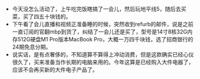 - 今天没怎么活动了，上午吃完饭瞎搞了一会儿，然后玩地平线5，随后去买菜，买了四五十块钱的。
- 下午看了会儿直播和视频正准备睡的时候，突然收到refurb的邮件，说是之前一直订阅的官翻mbp到货了，纠结了一会儿还是买了，型号是14寸8核32G内存512G硬盘M1 Pro版本MacBook Pro，大概一万四千块钱，选了招商银行的24期免息分期。
- 说实话，是有点奢侈的，不知道算不算得上冲动消费，但是这款确实已经心仪很久了，买来准备当作长期的电脑来用的。今年这算是已经购入大件电器了，应该不会再买新的大件电子产品了。